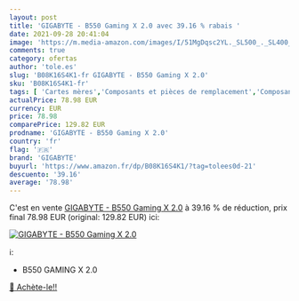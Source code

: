 ```yaml
---
layout: post
title: 'GIGABYTE - B550 Gaming X 2.0 avec 39.16 % rabais '
date: 2021-09-28 20:41:04
image: 'https://m.media-amazon.com/images/I/51MgDqsc2YL._SL500_._SL400_.jpg'
comments: true
category: ofertas
author: 'tole.es'
slug: 'B08K16S4K1-fr GIGABYTE - B550 Gaming X 2.0'
sku: 'B08K16S4K1-fr'
tags: [ 'Cartes mères','Composants et pièces de remplacement','Composants internes','Informatique','gigabyte', ]
actualPrice: 78.98 EUR
currency: EUR
price: 78.98
comparePrice: 129.82 EUR
prodname: 'GIGABYTE - B550 Gaming X 2.0'
country: 'fr'
flag: '🇫🇷'
brand: 'GIGABYTE'
buyurl: 'https://www.amazon.fr/dp/B08K16S4K1/?tag=tolees0d-21'
descuento: '39.16'
average: '78.98'
---
```


C'est en vente [GIGABYTE - B550 Gaming X 2.0](https://www.amazon.fr/dp/B08K16S4K1/?tag=tolees0d-21)  à  39.16 % de réduction, prix final  78.98 EUR (original: 129.82 EUR) ici:

[![GIGABYTE - B550 Gaming X 2.0](https://m.media-amazon.com/images/I/51MgDqsc2YL._SL500_._SL400_.jpg)](https://www.amazon.fr/dp/B08K16S4K1/?tag=tolees0d-21)

ℹ️:

- B550 GAMING X 2.0

[🛒 Achète-le!!](https://www.amazon.fr/dp/B08K16S4K1/?tag=tolees0d-21)
